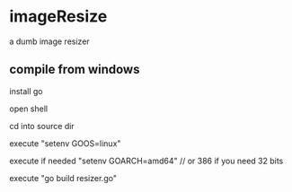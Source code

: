 # imageResize
a dumb image resizer

## compile from windows 
install go

open shell

cd into source dir

execute "setenv GOOS=linux"

execute if needed "setenv GOARCH=amd64" // or 386 if you need 32 bits

execute "go build resizer.go"
